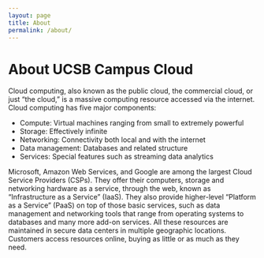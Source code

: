 ```yaml
---
layout: page
title: About
permalink: /about/
---
```


# About UCSB Campus Cloud

Cloud computing, also known as the public cloud, the commercial cloud, or just “the cloud,” is a massive computing resource accessed via the internet.
Cloud computing has five major components:

*   Compute: Virtual machines ranging from small to extremely powerful
*   Storage: Effectively infinite
*   Networking: Connectivity both local and with the internet
*   Data management: Databases and related structure
*   Services: Special features such as streaming data analytics

Microsoft, Amazon Web Services, and Google are among the largest Cloud Service Providers (CSPs).
They offer their computers, storage and networking hardware as a service, through the web, known as “Infrastructure as a Service” (IaaS).
They also provide higher-level “Platform as a Service” (PaaS) on top of those basic services, such as data management and networking tools that range from operating systems to databases and many more add-on services.
All these resources are maintained in secure data centers in multiple geographic locations. Customers access resources online, buying as little or as much as they need.
